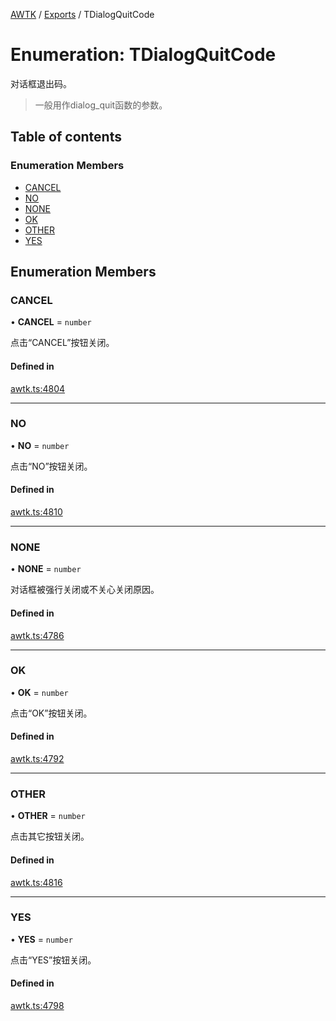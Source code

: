 [AWTK](../README.md) / [Exports](../modules.md) / TDialogQuitCode

# Enumeration: TDialogQuitCode

对话框退出码。

> 一般用作dialog_quit函数的参数。

## Table of contents

### Enumeration Members

- [CANCEL](TDialogQuitCode.md#cancel)
- [NO](TDialogQuitCode.md#no)
- [NONE](TDialogQuitCode.md#none)
- [OK](TDialogQuitCode.md#ok)
- [OTHER](TDialogQuitCode.md#other)
- [YES](TDialogQuitCode.md#yes)

## Enumeration Members

### CANCEL

• **CANCEL** = `number`

点击“CANCEL”按钮关闭。

#### Defined in

[awtk.ts:4804](https://github.com/zlgopen/awtk-binding/blob/145cdd58/tools/code_gen/js/output/awtk.ts#L4804)

___

### NO

• **NO** = `number`

点击“NO”按钮关闭。

#### Defined in

[awtk.ts:4810](https://github.com/zlgopen/awtk-binding/blob/145cdd58/tools/code_gen/js/output/awtk.ts#L4810)

___

### NONE

• **NONE** = `number`

对话框被强行关闭或不关心关闭原因。

#### Defined in

[awtk.ts:4786](https://github.com/zlgopen/awtk-binding/blob/145cdd58/tools/code_gen/js/output/awtk.ts#L4786)

___

### OK

• **OK** = `number`

点击“OK”按钮关闭。

#### Defined in

[awtk.ts:4792](https://github.com/zlgopen/awtk-binding/blob/145cdd58/tools/code_gen/js/output/awtk.ts#L4792)

___

### OTHER

• **OTHER** = `number`

点击其它按钮关闭。

#### Defined in

[awtk.ts:4816](https://github.com/zlgopen/awtk-binding/blob/145cdd58/tools/code_gen/js/output/awtk.ts#L4816)

___

### YES

• **YES** = `number`

点击“YES”按钮关闭。

#### Defined in

[awtk.ts:4798](https://github.com/zlgopen/awtk-binding/blob/145cdd58/tools/code_gen/js/output/awtk.ts#L4798)
